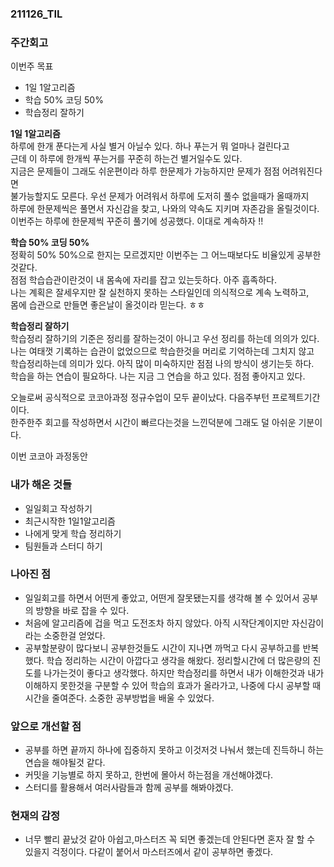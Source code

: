 ### 211126_TIL

### 주간회고  
이번주 목표
- 1일 1알고리즘
- 학습 50% 코딩 50%
- 학습정리 잘하기

**1일 1알고리즘**  
하루에 한개 푼다는게 사실 별거 아닐수 있다. 하나 푸는거 뭐 얼마나 걸린다고  
근데 이 하루에 한개씩 푸는거를 꾸준히 하는건 별거일수도 있다.  
지금은 문제들이 그래도 쉬운편이라 하루 한문제가 가능하지만 문제가 점점 어려워진다면  
불가능할지도 모른다. 우선 문제가 어려워서 하루에 도저히 풀수 없을때가 올때까지  
하루에 한문제씩은 풀면서 자신감을 찾고, 나와의 약속도 지키며 자존감을 올릴것이다.  
이번주는 하루에 한문제씩 꾸준히 풀기에 성공했다. 이대로 계속하자 !!  

**학습 50% 코딩 50%**  
정확히 50% 50%으로 한지는 모르겠지만 이번주는 그 어느때보다도 비율있게 공부한것같다.  
점점 학습습관이란것이 내 몸속에 자리를 잡고 있는듯하다. 아주 흡족하다.  
나는 계획은 잘세우지만 잘 실천하지 못하는 스타일인데 의식적으로 계속 노력하고,  
몸에 습관으로 만들면 좋은날이 올것이라 믿는다. ㅎㅎ  
  
**학습정리 잘하기**  
학습정리 잘하기의 기준은 정리를 잘하는것이 아니고 우선 정리를 하는데 의의가 있다.  
나는 여태껏 기록하는 습관이 없었으므로 학습한것을 머리로 기억하는데 그치지 않고  
학습정리하는데 의미가 있다. 아직 많이 미숙하지만 점점 나의 방식이 생기는듯 하다.  
학습을 하는 연습이 필요하다. 나는 지금 그 연습을 하고 있다. 점점 좋아지고 있다.

오늘로써 공식적으로 코코아과정 정규수업이 모두 끝이났다. 다음주부턴 프로젝트기간이다.  
한주한주 회고를 작성하면서 시간이 빠르다는것을 느낀덕분에 그래도 덜 아쉬운 기분이다.  

이번 코코아 과정동안 

### 내가 해온 것들
- 일일회고 작성하기
- 최근시작한 1일1알고리즘
- 나에게 맞게 학습 정리하기
- 팀원들과 스터디 하기

### 나아진 점
- 일일회고를 하면서 어떤게 좋았고, 어떤게 잘못됐는지를 생각해 볼 수 있어서 공부의 방향을 바로 잡을 수 있다.  
- 처음에 알고리즘에 겁을 먹고 도전조차 하지 않았다. 아직 시작단계이지만 자신감이라는 소중한걸 얻었다.
- 공부할분량이 많다보니 공부한것들도 시간이 지나면 까먹고 다시 공부하고를 반복했다. 학습 정리하는 시간이 아깝다고
생각을 해왔다. 정리할시간에 더 많은량의 진도를 나가는것이 좋다고 생각했다. 하지만 학습정리를 하면서 내가 이해한것과
내가 이해하지 못한것을 구분할 수 있어 학습의 효과가 올라가고, 나중에 다시 공부할 때 시간을 줄여준다. 소중한 공부방법을
배울 수 있었다.

### 앞으로 개선할 점
- 공부를 하면 끝까지 하나에 집중하지 못하고 이것저것 나눠서 했는데 진득하니 하는 연습을 해야될것 같다.
- 커밋을 기능별로 하지 못하고, 한번에 몰아서 하는점을 개선해야겠다.
- 스터디를 활용해서 여러사람들과 함께 공부를 해봐야겠다.

### 현재의 감정
- 너무 빨리 끝났것 같아 아쉽고,마스터즈 꼭 되면 좋겠는데 안된다면 혼자 잘 할 수 있을지 걱정이다.
다같이 붙어서 마스터즈에서 같이 공부하면 좋겠다.

